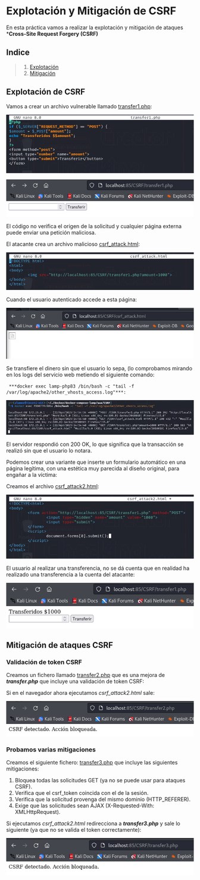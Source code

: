 # Explotación y Mitigación de CSRF

En esta práctica vamos a realizar la explotación y mitigación de ataques ***Cross-Site Request Forgery (CSRF)**

## Indice

> 1. [Explotación](#explotación-de-csrf)
> 2. [Mitigación](#mitigación-de-ataques-csrf)

## Explotación de CSRF

Vamos a crear un archivo vulnerable llamado [transfer1.php](./Recursos/transfer1.php):

![transfer1.php](./Imagenes/1.png)

![transfer1.php](./Imagenes/2.5.png)


El código no verifica el origen de la solicitud y cualquier página externa puede enviar una petición maliciosa.

El atacante crea un archivo malicioso [csrf_attack.html](./Recursos/csrf_attack.html):

![csrf_attack.html](./Imagenes/2.png)

Cuando el usuario autenticado accede a esta página:

![transfer1.php](./Imagenes/3.png)

Se transfiere el dinero sin que el usuario lo sepa, (lo comprobamos mirando en los logs del servicio web metiendo el siguiente comando:

```
 ***docker exec lamp-php83 /bin/bash -c "tail -f /var/log/apache2/other_vhosts_access.log"***:
```

![transfer1.php](./Imagenes/4.png)

El servidor respondió con 200 OK, lo que significa que la transacción se realizó sin que el usuario lo notara.

Podemos crear una variante que inserte un formulario automático en una página legítima, con una estética muy parecida al diseño original, para engañar a la víctima:

Creamos el archivo [csrf_attack2.html](./Recursos/csrf_attack2.html):

![transfer1.php](./Imagenes/5.png)

El usuario al realizar una transferencia, no se dá cuenta que en realidad ha realizado una transferencia a la cuenta del atacante:

![transfer1.php](./Imagenes/6.png)


## Mitigación de ataques CSRF

### Validación de token CSRF

Creamos un fichero llamado [transfer2.php](./Recursos/transfer2.php) que es una mejora de ***transfer.php*** que incluye una validación de token CSRF:

Si en el navegador ahora ejecutamos *csrf_attack2.html* sale:

![transfer1.php](./Imagenes/7.png)

### Probamos varias  mitigaciones

Creamos el siguiente fichero: [transfer3.php](./Recursos/transfer3.php) que incluye las siguientes mitigaciones:

1. Bloquea todas las solicitudes GET (ya no se puede usar  para ataques CSRF).
2. Verifica que el csrf_token coincida con el de la sesión.
3. Verifica que la solicitud provenga del mismo dominio (HTTP_REFERER).
4. Exige que las solicitudes sean AJAX (X-Requested-With: XMLHttpRequest).

Si ejecutamos *csrf_attack2.html* redirecciona a ***transfer3.php*** y sale lo siguiente (ya que no se valida el token correctamente):

![transfer1.php](./Imagenes/8.png)
